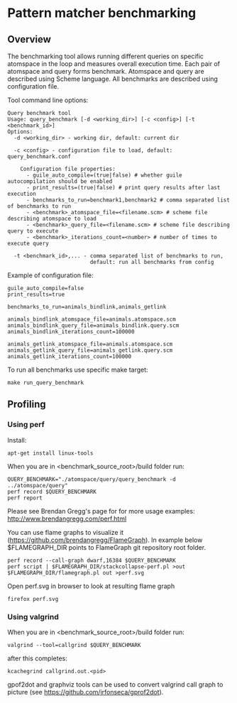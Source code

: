 # Pattern matcher benchmarking #

## Overview ##

The benchmarking tool allows running different queries on specific atomspace in
the loop and measures overall execution time. Each pair of atomspace
and query forms benchmark. Atomspace and query are described using Scheme
language. All benchmarks are described using configuration file.

Tool command line options:

```
Query benchmark tool
Usage: query_benchmark [-d <working_dir>] [-c <config>] [-t <benchmark_id>]
Options:
  -d <working_dir> - working dir, default: current dir

  -c <config> - configuration file to load, default: query_benchmark.conf

    Configuration file properties:
      - guile_auto_compile=(true|false) # whether guile autocompilation should be enabled
      - print_results=(true|false) # print query results after last execution
      - benchmarks_to_run=benchmark1,benchmark2 # comma separated list of benchmarks to run
      - <benchmark>_atomspace_file=<filename.scm> # scheme file describing atomspace to load
      - <benchmark>_query_file=<filename.scm> # scheme file describing query to execute
      - <benchmark>_iterations_count=<number> # number of times to execute query

  -t <benchmark_id>,... - comma separated list of benchmarks to run,
                          default: run all benchmarks from config
```

Example of configuration file:
```
guile_auto_compile=false
print_results=true

benchmarks_to_run=animals_bindlink,animals_getlink

animals_bindlink_atomspace_file=animals.atomspace.scm
animals_bindlink_query_file=animals_bindlink.query.scm
animals_bindlink_iterations_count=100000

animals_getlink_atomspace_file=animals.atomspace.scm
animals_getlink_query_file=animals_getlink.query.scm
animals_getlink_iterations_count=100000
```

To run all benchmarks use specific make target:
```
make run_query_benchmark
```

## Profiling ##

### Using perf ###
Install:
```
apt-get install linux-tools
```

When you are in <benchmark_source_root>/build folder run:
```
QUERY_BENCHMARK="./atomspace/query/query_benchmark -d ../atomspace/query"
perf record $QUERY_BENCHMARK
perf report
```
Please see Brendan Gregg's page for for more usage examples:
http://www.brendangregg.com/perf.html

You can use flame graphs to visualize it
(https://github.com/brendangregg/FlameGraph). In example below $FLAMEGRAPH_DIR
points to FlameGraph git repository root folder.
```
perf record --call-graph dwarf,16384 $QUERY_BENCHMARK
perf script | $FLAMEGRAPH_DIR/stackcollapse-perf.pl >out
$FLAMEGRAPH_DIR/flamegraph.pl out >perf.svg
```
Open perf.svg in browser to look at resulting flame graph
```
firefox perf.svg
```

### Using valgrind ###

When you are in <benchmark_source_root>/build folder run:
```
valgrind --tool=callgrind $QUERY_BENCHMARK
```
after this completes:
```
kcachegrind callgrind.out.<pid>
```
gpof2dot and graphviz tools can be used to convert valgrind call graph to
picture (see https://github.com/jrfonseca/gprof2dot).

